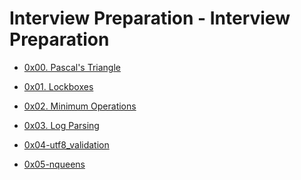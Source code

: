 # Interview Preparation - Interview Preparation

- [0x00. Pascal's Triangle](0x00-pascal_triangle
)
- [0x01. Lockboxes](0x01-lockboxes
)
- [0x02. Minimum Operations](0x02-minimum_operations 
)
- [0x03. Log Parsing ](0x03-log_parsing)

- [0x04-utf8_validation](0x04-utf8_validation)
- [0x05-nqueens](0x05-nqueens)